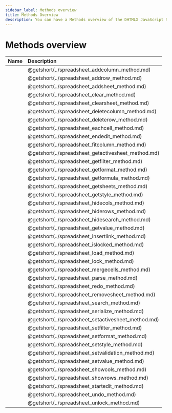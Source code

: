 ```yaml
---
sidebar_label: Methods overview
title: Methods Overview
description: You can have a Methods overview of the DHTMLX JavaScript Spreadsheet library in the documentation. Browse developer guides and API reference, try out code examples and live demos, and download a free 30-day evaluation version of DHTMLX Spreadsheet.
---
```


# Methods overview

| Name                                        | Description                                        |
| :------------------------------------------ | :------------------------------------------------- |
| [](../spreadsheet_addcolumn_method.md)      | @getshort(../spreadsheet_addcolumn_method.md)      |
| [](../spreadsheet_addrow_method.md)         | @getshort(../spreadsheet_addrow_method.md)         |
| [](../spreadsheet_addsheet_method.md)       | @getshort(../spreadsheet_addsheet_method.md)       |
| [](../spreadsheet_clear_method.md)          | @getshort(../spreadsheet_clear_method.md)          |
| [](../spreadsheet_clearsheet_method.md)     | @getshort(../spreadsheet_clearsheet_method.md)     |
| [](../spreadsheet_deletecolumn_method.md)   | @getshort(../spreadsheet_deletecolumn_method.md)   |
| [](../spreadsheet_deleterow_method.md)      | @getshort(../spreadsheet_deleterow_method.md)      |
| [](../spreadsheet_eachcell_method.md)       | @getshort(../spreadsheet_eachcell_method.md)       |
| [](../spreadsheet_endedit_method.md)        | @getshort(../spreadsheet_endedit_method.md)        |
| [](../spreadsheet_fitcolumn_method.md)      | @getshort(../spreadsheet_fitcolumn_method.md)      |
| [](../spreadsheet_getactivesheet_method.md) | @getshort(../spreadsheet_getactivesheet_method.md) |
| [](../spreadsheet_getfilter_method.md)      | @getshort(../spreadsheet_getfilter_method.md)      |
| [](../spreadsheet_getformat_method.md)      | @getshort(../spreadsheet_getformat_method.md)      |
| [](../spreadsheet_getformula_method.md)     | @getshort(../spreadsheet_getformula_method.md)     |
| [](../spreadsheet_getsheets_method.md)      | @getshort(../spreadsheet_getsheets_method.md)      |
| [](../spreadsheet_getstyle_method.md)       | @getshort(../spreadsheet_getstyle_method.md)       |
| [](../spreadsheet_hidecols_method.md)       | @getshort(../spreadsheet_hidecols_method.md)       |
| [](../spreadsheet_hiderows_method.md)       | @getshort(../spreadsheet_hiderows_method.md)       |
| [](../spreadsheet_hidesearch_method.md)     | @getshort(../spreadsheet_hidesearch_method.md)     |
| [](../spreadsheet_getvalue_method.md)       | @getshort(../spreadsheet_getvalue_method.md)       |
| [](../spreadsheet_insertlink_method.md)     | @getshort(../spreadsheet_insertlink_method.md)     |
| [](../spreadsheet_islocked_method.md)       | @getshort(../spreadsheet_islocked_method.md)       |
| [](../spreadsheet_load_method.md)           | @getshort(../spreadsheet_load_method.md)           |
| [](../spreadsheet_lock_method.md)           | @getshort(../spreadsheet_lock_method.md)           |
| [](../spreadsheet_mergecells_method.md)     | @getshort(../spreadsheet_mergecells_method.md)     |
| [](../spreadsheet_parse_method.md)          | @getshort(../spreadsheet_parse_method.md)          |
| [](../spreadsheet_redo_method.md)           | @getshort(../spreadsheet_redo_method.md)           |
| [](../spreadsheet_removesheet_method.md)    | @getshort(../spreadsheet_removesheet_method.md)    |
| [](../spreadsheet_search_method.md)         | @getshort(../spreadsheet_search_method.md)         |
| [](../spreadsheet_serialize_method.md)      | @getshort(../spreadsheet_serialize_method.md)      |
| [](../spreadsheet_setactivesheet_method.md) | @getshort(../spreadsheet_setactivesheet_method.md) |
| [](../spreadsheet_setfilter_method.md)      | @getshort(../spreadsheet_setfilter_method.md)      |
| [](../spreadsheet_setformat_method.md)      | @getshort(../spreadsheet_setformat_method.md)      |
| [](../spreadsheet_setstyle_method.md)       | @getshort(../spreadsheet_setstyle_method.md)       |
| [](../spreadsheet_setvalidation_method.md)  | @getshort(../spreadsheet_setvalidation_method.md)  |
| [](../spreadsheet_setvalue_method.md)       | @getshort(../spreadsheet_setvalue_method.md)       |
| [](../spreadsheet_showcols_method.md)       | @getshort(../spreadsheet_showcols_method.md)       |
| [](../spreadsheet_showrows_method.md)       | @getshort(../spreadsheet_showrows_method.md)       |
| [](../spreadsheet_startedit_method.md)      | @getshort(../spreadsheet_startedit_method.md)      |
| [](../spreadsheet_undo_method.md)           | @getshort(../spreadsheet_undo_method.md)           |
| [](../spreadsheet_unlock_method.md)         | @getshort(../spreadsheet_unlock_method.md)         |